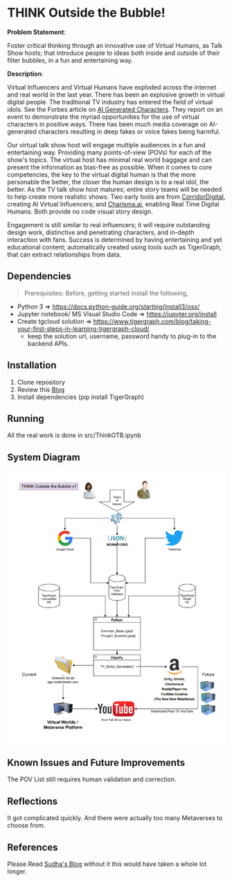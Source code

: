 # THINK Outside the Bubble!

**Problem Statement**:

Foster critical thinking through an innovative use of Virtual Humans, as Talk Show hosts; that introduce people to ideas both inside and outside of their filter bubbles, in a fun and entertaining way.

**Description**: 

Virtual Influencers and Virtual Humans have exploded across the internet and real world in the last year.  There has been an explosive growth in  virtual digital people.  The traditional TV industry has entered the field of virtual idols.  See the Forbes article on [AI Generated Characters](https://www.forbes.com/sites/traceyfollows/2022/04/15/ai-generated-characters-are-here-theyre-just-not-evenly-distributed/).  They report on an event to demonstrate the myriad opportunities for the use of virtual characters in positive ways. There has been much media coverage on AI-generated characters resulting in deep fakes or voice fakes being harmful. 

Our virtual talk show host will engage multiple audiences in a fun and entertaining way.  Providing many points-of-view (POVs) for each of the show's topics.  The virtual host has minimal real world baggage and can present the information as bias-free as possible.  When it comes to core competencies, the key to the virtual digital human is that the more personable the better, the closer the human design is to a real idol, the better.   As the TV talk show host matures; entire story teams will be needed to help create more realistic shows.  Two early tools are from [CorridorDigital](https://www.corridordigital.com/), creating AI Virtual Influencers; and [Charisma.ai](https://charisma.ai/), enabling Real Time Digital Humans. Both provide no code visual story design.

Engagement is still similar to real influencers; it will require outstanding design work, distinctive and penetrating characters, and in-depth interaction with fans.   Success is determined by having entertaining and yet educational content; automatically created using tools such as TigerGraph, that can extract relationships from data.


## Dependencies

> Prerequisites: 
  Before, getting started install the following,
  - Python 3 => https://docs.python-guide.org/starting/install3/osx/
  - Jupyter notebook/ MS Visual Studio Code => https://jupyter.org/install
  - Create tgcloud solution => https://www.tigergraph.com/blog/taking-your-first-steps-in-learning-tigergraph-cloud/
    - keep the solution url, username, password handy to plug-in to the backend APIs.


## Installation

1. Clone repository
2. Review this [Blog](https://medium.com/@sudha.vijayakumar_74093/a-common-sense-word-network-with-tigergraph-573745e4504d)
3. Install dependencies (pip install TigerGraph)

## Running

 All the real work is done in src/ThinkOTB.ipynb

## System Diagram
![System Diagram](./think_system_v1.png)

## Known Issues and Future Improvements

The POV List still requires human validation and correction. 

## Reflections

It got complicated quickly.  And there were actually too many Metaverses to choose from.

## References

Please Read [Sudha's Blog](https://medium.com/@sudha.vijayakumar_74093/a-common-sense-word-network-with-tigergraph-573745e4504d) without it this would have taken a whole lot longer.

